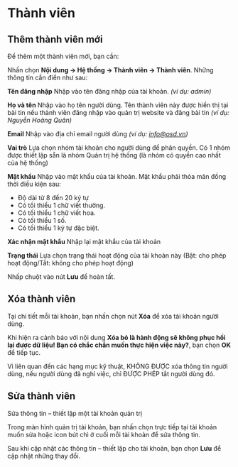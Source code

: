 # Thành viên

## Thêm thành viên mới
Để thêm một thành viên mới, bạn cần:

Nhấn chọn **Nội dung -> Hệ thống -> Thành viên -> Thành viên**. Những thông tin cần điền như sau:

**Tên đăng nhập**
Nhập vào tên đăng nhập của tài khoản. _(ví dụ: admin)_

**Họ và tên**
Nhập vào họ tên người dùng. Tên thành viên này được hiển thị tại bài tin nếu thành viên đăng nhập vào quản trị website và đăng bài tin  _(ví dụ: Nguyễn Hoàng Quân)_

**Email**
Nhập vào địa chỉ email người dùng _(ví dụ: info@osd.vn)_

**Vai trò**
Lựa chọn nhóm tài khoản cho người dùng để phân quyền. Có 1 nhóm được thiết lập sẵn là nhóm Quản trị hệ thống (là nhóm có quyền cao nhất của hệ thống)

**Mật khẩu**
Nhập vào mật khẩu của tài khoản.
Mật khẩu phải thỏa mãn đồng thời điều kiện sau:
- Độ dài từ 8 đến 20 ký tự
- Có tối thiểu 1 chữ viết thường.
- Có tối thiểu 1 chữ viết hoa.
- Có tối thiểu 1 số.
- Có tối thiểu 1 ký tự đặc biệt.

**Xác nhận mật khẩu**
Nhập lại mật khẩu của tài khoản

**Trạng thái**
Lựa chọn trạng thái hoạt động của tài khoản này (Bật: cho phép hoạt động/Tắt: không cho phép hoạt động)

Nhấp chuột vào nút **Lưu** để hoàn tất.

## Xóa thành viên

Tại chi tiết mỗi tài khoản, bạn nhấn chọn nút **Xóa** để xóa tài khoản người dùng.

Khi hiện ra cảnh báo với nội dung **Xóa bỏ là hành động sẽ không phục hồi lại được dữ liệu! Bạn có chắc chắn muốn thực hiện việc này?**, bạn chọn **OK** để tiếp tục.

Vì liên quan đến các hạng mục kỹ thuật, KHÔNG ĐƯỢC xóa thông tin người dùng, nếu người dùng đã nghỉ việc, chỉ ĐƯỢC PHÉP tắt người dùng đó.

## Sửa thành viên

Sửa thông tin – thiết lập một tài khoản quản trị

Trong màn hình quản trị tài khoản, bạn nhấn chọn trực tiếp tại tài khoản muốn sửa hoặc icon bút chì ở cuối mỗi tài khoản để sửa thông tin.

Sau khi cập nhật các thông tin – thiết lập cho tài khoản, bạn chọn **Lưu** để cập nhật những thay đổi.
